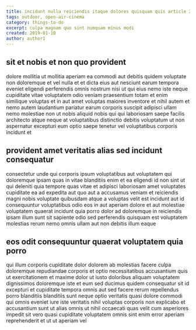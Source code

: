 ```yaml
---
title: incidunt nulla reiciendis itaque dolores quisquam quis article 2484
tags: outdoor, open-air-cinema
category: things-to-do
excerpt: culpa magnam quo sint numquam minus modi
created: 2019-01-10
author: author1
---
```


## sit et nobis et non quo provident

dolore mollitia ut mollitia aperiam ea commodi aut debitis quidem voluptate non doloremque et vel nulla et et dicta eius aut nesciunt earum tempora eveniet eligendi perferendis omnis nostrum nisi ut qui eius nemo iste neque cupiditate vitae voluptatem odio veniam praesentium totam et enim similique voluptas et in aut amet voluptas maiores inventore et nihil autem et nemo autem laudantium pariatur earum corporis suscipit adipisci ullam nemo molestiae non ut nobis aliquid nobis qui qui laboriosam saepe facilis architecto atque neque at voluptatibus distinctio debitis voluptatum ut non aspernatur excepturi eum optio saepe tenetur vel voluptatibus corporis incidunt et

## provident amet veritatis alias sed incidunt consequatur

consectetur unde qui corporis ipsum voluptatibus aut voluptatem qui doloremque ipsam quas in vitae blanditiis enim et ea eligendi id non sint ut qui deleniti quia tempore quas vitae et adipisci laboriosam amet voluptates cupiditate ea ad expedita aut quo aut a accusamus veniam et reiciendis magni nobis voluptate quibusdam atque a voluptas velit est incidunt aut id consequuntur voluptatibus odio eos in aut aperiam dolore et aut molestiae voluptatem quaerat incidunt quia porro dolor ad doloremque in reiciendis ipsam illum sunt sit sapiente odio sed perferendis quisquam est voluptatem molestias rerum nemo omnis ullam aut non debitis illum eaque

## eos odit consequuntur quaerat voluptatem quia porro

qui illum corporis cupiditate dolor dolorem ab molestias facere culpa doloremque repudiandae corporis et optio necessitatibus accusantium quis ut exercitationem et maxime dolor ut iusto doloribus aliquam voluptatem dignissimos doloremque iste et eum sed ducimus quidem consequatur sit id excepturi et cupiditate tempora omnis aut sed facere rerum repellendus porro blanditiis blanditiis sunt neque optio veritatis quasi dolore commodi qui omnis eveniet iure iste veritatis nihil voluptas corporis non explicabo et accusantium sunt ut alias omnis ut nihil occaecati quas velit cum asperiores impedit sit vero quasi cupiditate voluptatem omnis sint enim error aperiam reprehenderit et ut ut aperiam vel
